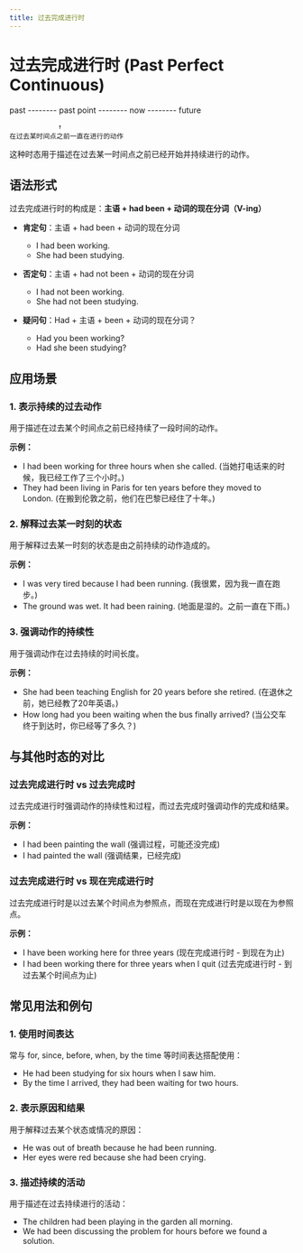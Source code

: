 ```yaml
---
title: 过去完成进行时
---
```


# 过去完成进行时 (Past Perfect Continuous)

past -------- past point -------- now -------- future

                ↑
    在过去某时间点之前一直在进行的动作

这种时态用于描述在过去某一时间点之前已经开始并持续进行的动作。

## 语法形式

过去完成进行时的构成是：**主语 + had been + 动词的现在分词（V-ing）**

- **肯定句**：主语 + had been + 动词的现在分词

  - I had been working.
  - She had been studying.

- **否定句**：主语 + had not been + 动词的现在分词

  - I had not been working.
  - She had not been studying.

- **疑问句**：Had + 主语 + been + 动词的现在分词？
  - Had you been working?
  - Had she been studying?

## 应用场景

### 1. 表示持续的过去动作

用于描述在过去某个时间点之前已经持续了一段时间的动作。

**示例：**

- I had been working for three hours when she called. (当她打电话来的时候，我已经工作了三个小时。)
- They had been living in Paris for ten years before they moved to London. (在搬到伦敦之前，他们在巴黎已经住了十年。)

### 2. 解释过去某一时刻的状态

用于解释过去某一时刻的状态是由之前持续的动作造成的。

**示例：**

- I was very tired because I had been running. (我很累，因为我一直在跑步。)
- The ground was wet. It had been raining. (地面是湿的。之前一直在下雨。)

### 3. 强调动作的持续性

用于强调动作在过去持续的时间长度。

**示例：**

- She had been teaching English for 20 years before she retired. (在退休之前，她已经教了20年英语。)
- How long had you been waiting when the bus finally arrived? (当公交车终于到达时，你已经等了多久？)

## 与其他时态的对比

### 过去完成进行时 vs 过去完成时

过去完成进行时强调动作的持续性和过程，而过去完成时强调动作的完成和结果。

**示例：**

- I had been painting the wall (强调过程，可能还没完成)
- I had painted the wall (强调结果，已经完成)

### 过去完成进行时 vs 现在完成进行时

过去完成进行时是以过去某个时间点为参照点，而现在完成进行时是以现在为参照点。

**示例：**

- I have been working here for three years (现在完成进行时 - 到现在为止)
- I had been working there for three years when I quit (过去完成进行时 - 到过去某个时间点为止)

## 常见用法和例句

### 1. 使用时间表达

常与 for, since, before, when, by the time 等时间表达搭配使用：

- He had been studying for six hours when I saw him.
- By the time I arrived, they had been waiting for two hours.

### 2. 表示原因和结果

用于解释过去某个状态或情况的原因：

- He was out of breath because he had been running.
- Her eyes were red because she had been crying.

### 3. 描述持续的活动

用于描述在过去持续进行的活动：

- The children had been playing in the garden all morning.
- We had been discussing the problem for hours before we found a solution.
